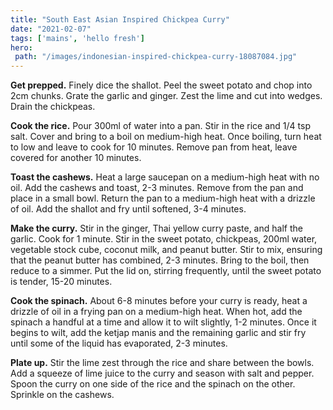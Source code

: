 ```yaml
---
title: "South East Asian Inspired Chickpea Curry"
date: "2021-02-07"
tags: ['mains', 'hello fresh']
hero: 
 path: "/images/indonesian-inspired-chickpea-curry-18087084.jpg"
---
```


**Get prepped.** Finely dice the shallot. Peel the sweet potato and chop into 2cm chunks. Grate the garlic and ginger. Zest the lime and cut into wedges. Drain the chickpeas.

**Cook the rice.** Pour 300ml of water into a pan. Stir in the rice and 1/4 tsp salt. Cover and bring to a boil on medium-high heat. Once boiling, turn heat to low and leave to cook for 10 minutes. Remove pan from heat, leave covered for another 10 minutes.

**Toast the cashews.** Heat a large saucepan on a medium-high heat with no oil. Add the cashews and toast, 2-3 minutes. Remove from the pan and place in a small bowl. Return the pan to a medium-high heat with a drizzle of oil. Add the shallot and fry until softened, 3-4 minutes.

**Make the curry.** Stir in the ginger, Thai yellow curry paste, and half the garlic. Cook for 1 minute. Stir in the sweet potato, chickpeas, 200ml water, vegetable stock cube, coconut milk, and peanut butter. Stir to mix, ensuring that the peanut butter has combined, 2-3 minutes. Bring to the boil, then reduce to a simmer. Put the lid on, stirring frequently, until the sweet potato is tender, 15-20 minutes.

**Cook the spinach.** About 6-8 minutes before your curry is ready, heat a drizzle of oil in a frying pan on a medium-high heat. When hot, add the spinach a handful at a time and allow it to wilt slightly, 1-2 minutes. Once it begins to wilt, add the ketjap manis and the remaining garlic and stir fry until some of the liquid has evaporated, 2-3 minutes.

**Plate up.** Stir the lime zest through the rice and share between the bowls. Add a squeeze of lime juice to the curry and season with salt and pepper. Spoon the curry on one side of the rice and the spinach on the other. Sprinkle on the cashews.
